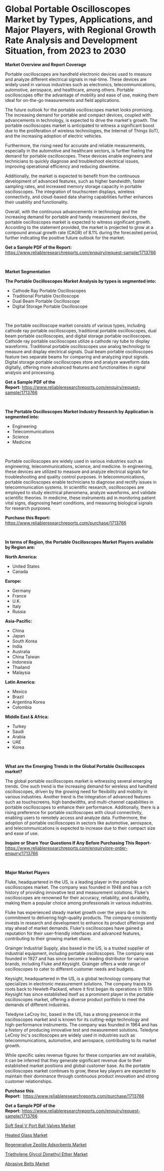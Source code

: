 <p><h1>Global Portable Oscilloscopes Market by Types, Applications, and Major Players, with Regional Growth Rate Analysis and Development Situation, from 2023 to 2030</h1></p><p><strong>Market Overview and Report Coverage</strong></p>
<p><p>Portable oscilloscopes are handheld electronic devices used to measure and analyze different electrical signals in real-time. These devices are widely used in various industries such as electronics, telecommunications, automotive, aerospace, and healthcare, among others. Portable oscilloscopes offer the advantage of mobility and ease of use, making them ideal for on-the-go measurements and field applications.</p><p>The future outlook for the portable oscilloscopes market looks promising. The increasing demand for portable and compact devices, coupled with advancements in technology, is expected to drive the market's growth. The portable oscilloscopes market is anticipated to witness a significant boost due to the proliferation of wireless technologies, the Internet of Things (IoT), and the increasing adoption of electric vehicles.</p><p>Furthermore, the rising need for accurate and reliable measurements, especially in the automotive and healthcare sectors, is further fueling the demand for portable oscilloscopes. These devices enable engineers and technicians to quickly diagnose and troubleshoot electrical issues, improving operational efficiency and reducing downtime.</p><p>Additionally, the market is expected to benefit from the continuous development of advanced features, such as higher bandwidth, faster sampling rates, and increased memory storage capacity in portable oscilloscopes. The integration of touchscreen displays, wireless connectivity, and cloud-based data sharing capabilities further enhances their usability and functionality.</p><p>Overall, with the continuous advancements in technology and the increasing demand for portable and handy measurement devices, the portable oscilloscopes market is expected to witness significant growth. According to the statement provided, the market is projected to grow at a compound annual growth rate (CAGR) of 8.1% during the forecasted period, further indicating the positive future outlook for the market.</p></p>
<p><strong>Get a Sample PDF of the Report:</strong> <a href="https://www.reliableresearchreports.com/enquiry/request-sample/1713766">https://www.reliableresearchreports.com/enquiry/request-sample/1713766</a></p>
<p>&nbsp;</p>
<p><strong>Market Segmentation</strong></p>
<p><strong>The Portable Oscilloscopes Market Analysis by types is segmented into:</strong></p>
<p><ul><li>Cathode Ray Portable Oscilloscopes</li><li>Traditional Portable Oscilloscope</li><li>Dual Beam Portable Oscilloscope</li><li>Digital Storage Portable Oscilloscope</li></ul></p>
<p>&nbsp;</p>
<p><p>The portable oscilloscope market consists of various types, including cathode ray portable oscilloscopes, traditional portable oscilloscopes, dual beam portable oscilloscopes, and digital storage portable oscilloscopes. Cathode ray portable oscilloscopes utilize a cathode ray tube to display waveforms. Traditional portable oscilloscopes use analog technology to measure and display electrical signals. Dual beam portable oscilloscopes feature two separate beams for comparing and analyzing input signals. Digital storage portable oscilloscopes store and analyze waveform data digitally, offering more advanced features and functionalities in signal analysis and processing.</p></p>
<p><strong>Get a Sample PDF of the Report:</strong>&nbsp;<a href="https://www.reliableresearchreports.com/enquiry/request-sample/1713766">https://www.reliableresearchreports.com/enquiry/request-sample/1713766</a></p>
<p>&nbsp;</p>
<p><strong>The Portable Oscilloscopes Market Industry Research by Application is segmented into:</strong></p>
<p><ul><li>Engineering</li><li>Telecommunications</li><li>Science</li><li>Medicine</li></ul></p>
<p>&nbsp;</p>
<p><p>Portable oscilloscopes are widely used in various industries such as engineering, telecommunications, science, and medicine. In engineering, these devices are utilized to measure and analyze electrical signals for troubleshooting and quality control purposes. In telecommunications, portable oscilloscopes enable technicians to diagnose and rectify issues in telecommunication systems. In scientific research, oscilloscopes are employed to study electrical phenomena, analyze waveforms, and validate scientific theories. In medicine, these instruments aid in monitoring patient vital signs, diagnosing heart conditions, and measuring biological signals for research purposes.</p></p>
<p><strong>Purchase this Report:</strong>&nbsp; <a href="https://www.reliableresearchreports.com/purchase/1713766">https://www.reliableresearchreports.com/purchase/1713766</a></p>
<p>&nbsp;</p>
<p><strong>In terms of Region, the Portable Oscilloscopes Market Players available by Region are:</strong></p>
<p>
    <p> <strong> North America: </strong>
        <ul>
            <li>United States</li>
            <li>Canada</li>
        </ul>
        </p> 
    <p> <strong> Europe: </strong>
        <ul>
            <li>Germany</li>
            <li>France</li>
            <li>U.K.</li>
            <li>Italy</li>
            <li>Russia</li>
        </ul>
        </p> 
    <p> <strong> Asia-Pacific: </strong>
        <ul>
            <li>China</li>
            <li>Japan</li>
            <li>South Korea</li>
            <li>India</li>
            <li>Australia</li>
            <li>China Taiwan</li>
            <li>Indonesia</li>
            <li>Thailand</li>
            <li>Malaysia</li>
        </ul>
        </p> 
    <p> <strong> Latin America: </strong>
        <ul>
            <li>Mexico</li>
            <li>Brazil</li>
            <li>Argentina Korea</li>
            <li>Colombia</li>
        </ul>
        </p> 
    <p> <strong> Middle East & Africa: </strong>
        <ul>
            <li>Turkey</li>
            <li>Saudi</li>
            <li>Arabia</li>
            <li>UAE</li>
            <li>Korea</li>
        </ul>
    </p>
    </p>
<p>&nbsp;</p>
<p><strong>What are the Emerging Trends in the Global Portable Oscilloscopes market?</strong></p>
<p><p>The global portable oscilloscopes market is witnessing several emerging trends. One such trend is the increasing demand for wireless and handheld oscilloscopes, driven by the growing need for flexibility and mobility in various industries. Another trend is the integration of advanced features such as touchscreens, high bandwidths, and multi-channel capabilities in portable oscilloscopes to enhance their performance. Additionally, there is a rising preference for portable oscilloscopes with cloud connectivity, enabling users to remotely access and analyze data. Furthermore, the adoption of portable oscilloscopes in sectors like automotive, aerospace, and telecommunications is expected to increase due to their compact size and ease of use.</p></p>
<p><strong>Inquire or Share Your Questions If Any Before Purchasing This Report</strong>- <a href="https://www.reliableresearchreports.com/enquiry/pre-order-enquiry/1713766">https://www.reliableresearchreports.com/enquiry/pre-order-enquiry/1713766</a></p>
<p>&nbsp;</p>
<p><strong>Major Market Players</strong></p>
<p><p>Fluke, headquartered in the US, is a leading player in the portable oscilloscopes market. The company was founded in 1948 and has a rich history of providing innovative test and measurement solutions. Fluke's oscilloscopes are renowned for their accuracy, reliability, and durability, making them a popular choice among professionals in various industries. </p><p>Fluke has experienced steady market growth over the years due to its commitment to delivering high-quality products. The company consistently invests in research and development to enhance its product offerings and stay ahead of market demands. Fluke's oscilloscopes have gained a reputation for their user-friendly interfaces and advanced features, contributing to their growing market share.</p><p>Grainger Industrial Supply, also based in the US, is a trusted supplier of industrial equipment, including portable oscilloscopes. The company was founded in 1927 and has since become a leading distributor for various brands, including Fluke and Keysight. Grainger offers a wide range of oscilloscopes to cater to different customer needs and budgets.</p><p>Keysight, headquartered in the US, is a global technology company that specializes in electronic measurement solutions. The company traces its roots back to Hewlett-Packard, where it first began its operations in 1939. Keysight has since established itself as a prominent player in the portable oscilloscopes market, offering a diverse product portfolio to meet the demands of different industries.</p><p>Teledyne LeCroy Inc, based in the US, has a strong presence in the oscilloscopes market and is known for its cutting-edge technology and high-performance instruments. The company was founded in 1964 and has a history of producing innovative test and measurement solutions. Teledyne LeCroy Inc's oscilloscopes are widely used in industries such as telecommunications, automotive, and aerospace, contributing to its market growth.</p><p>While specific sales revenue figures for these companies are not available, it can be inferred that they generate significant revenue due to their established market positions and global customer base. As the portable oscilloscopes market continues to grow, these key players are expected to maintain their dominance through continuous product innovation and strong customer relationships.</p></p>
<p><strong>Purchase this Report:</strong>&nbsp;&nbsp;<a href="https://www.reliableresearchreports.com/purchase/1713766">https://www.reliableresearchreports.com/purchase/1713766</a></p>
<p></p>
<p><strong>Get a Sample PDF of the Report:</strong>&nbsp;<a href="https://www.reliableresearchreports.com/enquiry/request-sample/1713766">https://www.reliableresearchreports.com/enquiry/request-sample/1713766</a></p>
<p><p><a href="https://github.com/abdelrhmankishk22/Market-Research-Report-List-1/blob/main/soft-seal-v-port-ball-valves-market.md">Soft Seal V Port Ball Valves Market</a></p><p><a href="https://www.linkedin.com/pulse/heated-glass-market-share-amp-new-trends-analysis-report-type-eq4mf/">Heated Glass Market</a></p><p><a href="https://medium.com/@emmyrolfson8689/regenerative-zeolite-adsorbents-market-the-key-to-successful-business-strategy-forecast-till-2030-f7a6e4cdd40b">Regenerative Zeolite Adsorbents Market</a></p><p><a href="https://medium.com/@ginawindler1965/triethylene-glycol-dimethyl-ether-market-size-and-market-trends-complete-industry-overview-2023-25e6268f589f">Triethylene Glycol Dimethyl Ether Market</a></p><p><a href="https://www.linkedin.com/pulse/abrasive-belts-market-size-growth-forecast-from-2023--h8ywf/">Abrasive Belts Market</a></p></p>